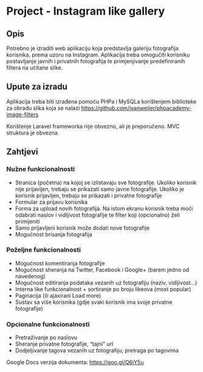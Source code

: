 # Project - Instagram like gallery

## Opis
Potrebno je izraditi web aplikaciju koja predstavlja galeriju fotografija korisnika, prema uzoru na Instagram. 
Aplikacija treba omogučiti korisniku postavljanje javnih i privatnih fotografija te primjenjivanje predefiniranih filtera na učitane slike.

## Upute za izradu
Aplikacija treba biti izrađena pomoću PHPa i MySQLa korištenjem biblioteke za obradu slika koja se nalazi
https://github.com/ivanweiler/phpacademy-image-filters

Korištenje Laravel frameworka nije obvezno, ali je preporučeno. MVC struktura je obvezna.

## Zahtjevi

### Nužne funkcionalnosti
* Stranica (početna) na kojoj se izlistavaju sve fotografije. Ukoliko korisnik nije prijavljen, trebaju se prikazati samo javne fotografije. Ukoliko je korisnik prijavljen, trebaju se prikazati i privatne fotografije
* Formular za prijavu korisnika
* Forma za upload novih fotografija. Na istom ekranu korisnik treba moći odabrati naslov i vidljivost fotografije te filter koji (opcionalno) želi primijeniti
* Samo prijavljeni korisnik može dodati nove fotografije
* Mogućnost brisanja fotografija

### Poželjne funkcionalnosti
* Mogućnost komentiranja fotografije
* Mogućnost sheranja na Twitter, Facebook i Google+ (barem jedno od navedenog)
* Mogućnost editiranja podataka vezanih uz fotografiju (naziv, vidljivost…)
* Interna like funkcionalnost + sortiranje po broju likeova (most popular)
* Paginacija (ili ajaxirani Load more)
* Sustav sa više korisnika (gdje svaki korisnik ima svoje privatne fotografije)

### Opcionalne funkcionalnosti
* Pretraživanje po naslovu
* Sheranje privatne fotografije, “tajni” url
* Dodjeljivanje tagova vezanih uz fotografiju; pretraga po tagovima


Google Docs verzija dokumenta: https://goo.gl/Q6iY5u

